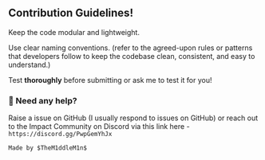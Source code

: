 ## Contribution Guidelines!

Keep the code modular and lightweight.

Use clear naming conventions. (refer to the agreed-upon rules or patterns that developers follow to keep the codebase clean, consistent, and easy to understand.)

Test **thoroughly** before submitting or ask me to test it for you!

### 💬 Need any help?

Raise a issue on GitHub (I usually respond to issues on GitHub) or reach out to the Impact Community on Discord via this link here - `https://discord.gg/PwpGemYhJx`

`Made by $TheM1ddleM1n$`
